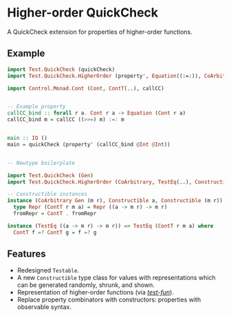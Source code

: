 # Higher-order QuickCheck

A QuickCheck extension for properties of higher-order functions.

## Example

```haskell
import Test.QuickCheck (quickCheck)
import Test.QuickCheck.HigherOrder (property', Equation((:=:)), CoArbitrary)

import Control.Monad.Cont (Cont, ContT(..), callCC)


-- Example property
callCC_bind :: forall r a. Cont r a -> Equation (Cont r a)
callCC_bind m = callCC ((>>=) m) :=: m


main :: IO ()
main = quickCheck (property' (callCC_bind @Int @Int))


-- Newtype boilerplate

import Test.QuickCheck (Gen)
import Test.QuickCheck.HigherOrder (CoArbitrary, TestEq(..), Constructible(..))

-- Constructible instances
instance (CoArbitrary Gen (m r), Constructible a, Constructible (m r)) => Constructible (ContT r m a) where
  type Repr (ContT r m a) = Repr ((a -> m r) -> m r)
  fromRepr = ContT . fromRepr

instance (TestEq ((a -> m r) -> m r)) => TestEq (ContT r m a) where
  ContT f =? ContT g = f =? g
```

## Features

- Redesigned `Testable`.
- A new `Constructible` type class for values with representations
  which can be generated randomly, shrunk, and shown.
- Representation of higher-order functions (via [*test-fun*](https://hackage.haskell.org/package/test-fun)).
- Replace property combinators with constructors: properties with
  observable syntax.

